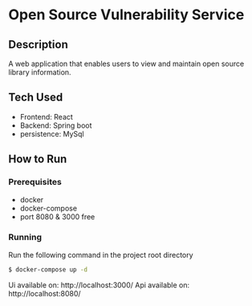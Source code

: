 # Open Source Vulnerability Service

## Description

A web application that enables users to view and maintain open source library information.

## Tech Used

- Frontend: React
- Backend: Spring boot
- persistence: MySql

## How to Run

### Prerequisites

- docker
- docker-compose
- port 8080 & 3000 free

### Running

Run the following command in the project root directory

```sh
$ docker-compose up -d
```

Ui available on: http://localhost:3000/
Api available on: http://localhost:8080/
